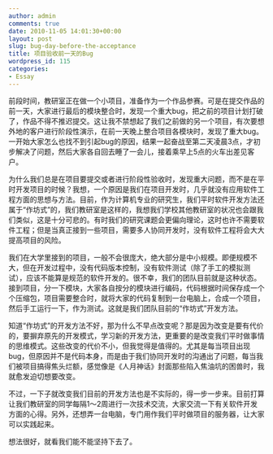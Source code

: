 ```yaml
---
author: admin
comments: true
date: 2010-11-05 14:01:30+00:00
layout: post
slug: bug-day-before-the-acceptance
title: 项目验收前一天的Bug
wordpress_id: 115
categories:
- Essay
---
```


前段时间，教研室正在做一个小项目，准备作为一个作品参赛。可是在提交作品的前一天，大家进行最后的模块整合时，发现一个重大bug，把之前的项目计划打破了，作品不得不推迟提交。这让我不禁想起了我们之前做的另一个项目，有次要想外地的客户进行阶段性演示，在前一天晚上整合项目各模块时，发现了重大bug。一开始大家怎么也找不到引起bug的原因，结果一起奋战至第二天凌晨3点，才初步解决了问题，然后大家各自回去睡了一会儿，接着乘早上5点的火车出差见客户。

 

为什么我们总是在项目要提交或者进行阶段性验收时，发现重大问题，而不是在平时开发项目的时候？我想，一个原因是我们在项目开发时，几乎就没有应用软件工程方面的思想与方法。目前，作为计算机专业的研究生，我们平时软件开发方法还属于“作坊式”的，我们教研室是这样的，我想我们学校其他教研室的状况也会跟我们类似，这是十分可悲的。有时我们的研究课题会更偏向理论，这时也许不需要软件工程；但是当真正接到一些项目，需要多人协同开发时，没有软件工程将会大大提高项目的风险。

 

我们在大学里接到的项目，一般不会很庞大，绝大部分是中小规模。即便规模不大，但在开发过程中，没有代码版本控制，没有软件测试（除了手工的模拟测试），应该不能算是规范的软件开发的。很不幸，我们的团队目前就是这种状态。接到项目，分一下模块，大家各自按分的模块进行编码，代码根据时间保存成一个个压缩包，项目需要整合时，就将大家的代码复制到一台电脑上，合成一个项目，然后手工运行一下，作为测试。这就是我们团队目前的“作坊式”开发方法。

 

知道“作坊式”的开发方法不好，那为什么不早点改变呢？那是因为改变是要有代价的，要摒弃原先的开发模式，学习新的开发方法，更重要的是改变我们平时做事情的思维模式。这些改变的代价不小，但我觉得是值得的。尤其是每当项目出现bug，但原因并不是代码本身，而是由于我们协同开发时的沟通出了问题，每当我们被项目搞得焦头烂额，感觉像是《人月神话》封面那些陷入焦油坑的困兽时，我就愈发迫切想要改变。

 

不过，一下子就改变我们目前的开发方法也是不实际的，得一步一步来。目前打算让我们教研室的同学每隔1～2周进行一次技术交流，大家交流一下有关软件开发方面的心得。另外，还想弄一台电脑，专门用作我们平时做项目的服务器，让大家可以实践起来。

 

想法很好，就看我们能不能坚持下去了。
